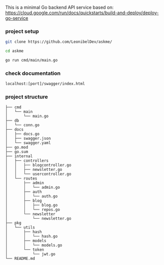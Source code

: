 This is a minimal Go backend API service based on: https://cloud.google.com/run/docs/quickstarts/build-and-deploy/deploy-go-service

### project setup
```bash
git clone https://github.com/LeonibelDev/askme/
```

```bash
cd askme
```

```bash
go run cmd/main/main.go 
```

### check documentation
```bash
localhost:[port]/swagger/index.html
```

### project structure
```
├── cmd
│   └── main
│       └── main.go
├── db
│   └── conn.go
├── docs
│   ├── docs.go
│   ├── swagger.json
│   └── swagger.yaml
├── go.mod
├── go.sum
├── internal
│   ├── controllers
│   │   ├── blogcontroller.go
│   │   ├── newsletter.go
│   │   └── usercontroller.go
│   └── routes
│       ├── admin
│       │   └── admin.go
│       ├── auth
│       │   └── auth.go
│       ├── blog
│       │   ├── blog.go
│       │   └── repos.go
│       └── newsletter
│           └── newsletter.go
├── pkg
│   └── utils
│       ├── hash
│       │   └── hash.go
│       ├── models
│       │   └── models.go
│       └── token
│           └── jwt.go
└── README.md
```
